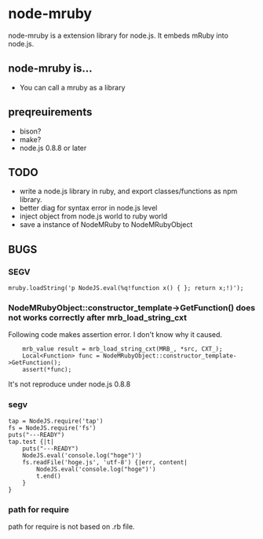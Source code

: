node-mruby
==========

node-mruby is a extension library for node.js. It embeds mRuby into node.js.

node-mruby is...
----------------

  * You can call a mruby as a library

preqreuirements
---------------

  * bison?
  * make?
  * node.js 0.8.8 or later

TODO
----

  * write a node.js library in ruby, and export classes/functions as npm library.
  * better diag for syntax error in node.js level
  * inject object from node.js world to ruby world
  * save a instance of NodeMRuby to NodeMRubyObject

BUGS
----

### SEGV

    mruby.loadString('p NodeJS.eval(%q!function x() { }; return x;!)');

### NodeMRubyObject::constructor\_template->GetFunction() does not works correctly after mrb\_load\_string\_cxt

Following code makes assertion error. I don't know why it caused.

        mrb_value result = mrb_load_string_cxt(MRB_, *src, CXT_);
        Local<Function> func = NodeMRubyObject::constructor_template->GetFunction();
        assert(*func);

It's not reproduce under node.js 0.8.8

### segv

    tap = NodeJS.require('tap')
    fs = NodeJS.require('fs')
    puts("---READY")
    tap.test {|t|
        puts("---READY")
        NodeJS.eval('console.log("hoge")')
        fs.readFile('hoge.js', 'utf-8') {|err, content|
            NodeJS.eval('console.log("hoge")')
            t.end()
        }
    }

### path for require

path for require is not based on .rb file.

